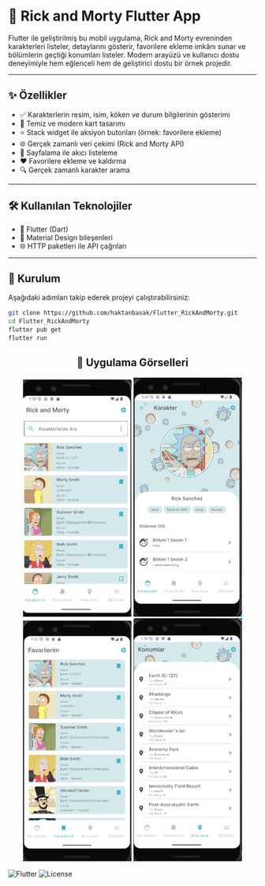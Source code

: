 # 🚀 Rick and Morty Flutter App

Flutter ile geliştirilmiş bu mobil uygulama, Rick and Morty evreninden karakterleri listeler, detaylarını gösterir, favorilere ekleme imkânı sunar ve bölümlerin geçtiği konumları listeler. Modern arayüzü ve kullanıcı dostu deneyimiyle hem eğlenceli hem de geliştirici dostu bir örnek projedir.

---

## ✨ Özellikler

- ✅ Karakterlerin resim, isim, köken ve durum bilgilerinin gösterimi  
- 🧱 Temiz ve modern kart tasarımı  
- ⭐️ Stack widget ile aksiyon butonları (örnek: favorilere ekleme)  
- 🌐 Gerçek zamanlı veri çekimi (Rick and Morty API)  
- 📄 Sayfalama ile akıcı listeleme  
- ❤️ Favorilere ekleme ve kaldırma  
- 🔍 Gerçek zamanlı karakter arama

---

## 🛠️ Kullanılan Teknolojiler

- 💙 Flutter (Dart)
- 🎨 Material Design bileşenleri
- 🌐 HTTP paketleri ile API çağrıları

---

## 🧩 Kurulum

Aşağıdaki adımları takip ederek projeyi çalıştırabilirsiniz:

```bash
git clone https://github.com/haktanbasak/Flutter_RickAndMorty.git
cd Flutter_RickAndMorty
flutter pub get
flutter run
```


<h2 align="center">📱 Uygulama Görselleri</h2>

<p align="center">
  <img src="uygulama_gorselleri/karakterler.png" width="220"/>
  <img src="uygulama_gorselleri/karakter_detay.png" width="220"/>
  <img src="uygulama_gorselleri/favoriler.png" width="220"/>
  <img src="uygulama_gorselleri/konumlar.png" width="220"/>
</p>

![Flutter](https://img.shields.io/badge/Flutter-3.19-blue)
![License](https://img.shields.io/badge/license-MIT-green)

